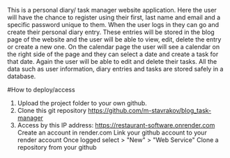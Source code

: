 This is a personal diary/ task manager website application. Here the user will have the chance to register using their first, last name and email and a specific password unique to them. When the user logs in they can go and create their personal diary entry. These entries will be stored in the blog page of the website and the user will be able to view, edit, delete the entry or create a new one. On the calendar page the user will see a calendar on the right side of the page and they can select a date and create a task for that date. Again the user will be able to edit and delete their tasks. All the data such as user information, diary entries and tasks are stored safely in a database. 

#How to deploy/access
1. Upload the project folder to your own github.
2. Clone this git repository https://github.com/m-stavrakov/blog_task-manager
3. Access by this IP address: https://restaurant-software.onrender.com
Create an account in render.com
Link your github account to your render account
Once logged select > "New" > "Web Service"
Clone a repository from your github